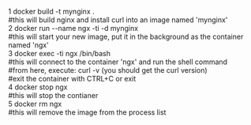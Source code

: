  1  docker build -t mynginx .  
 #this will build nginx and install curl into an image named 'mynginx'  
 2  docker run --name ngx -ti -d mynginx  
 #this will start your new image, put it in the background as the container named 'ngx'  
 3  docker exec -ti ngx /bin/bash  
 #this will connect to the container 'ngx' and run the shell command  
 #from here, execute:  curl -v  (you should get the curl version)  
 #exit the container with CTRL+C or exit   
 4  docker stop ngx  
 #this will stop the contianer  
 5  docker rm ngx  
 #this will remove the image from the process list    

